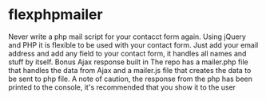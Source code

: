 flexphpmailer
=============

Never write a php mail script for your contacct form again. Using jQuery and PHP it is flexible to be used with your contact form. Just add your email address and add any field to your contact form, it handles all names and stuff by itself. Bonus Ajax response built in
The repo has a mailer.php file that handles the data from Ajax and a mailer.js file that creates the data to be sent to php file.
A note of  caution, the response from the php has been printed to the console, it's recommended that you show it to the user
